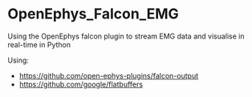 # OpenEphys_Falcon_EMG
Using the OpenEphys falcon plugin to stream EMG data and visualise in real-time in Python

Using:
- https://github.com/open-ephys-plugins/falcon-output
- https://github.com/google/flatbuffers
